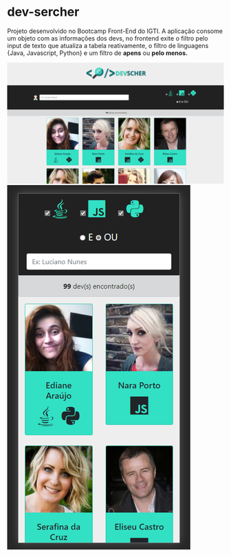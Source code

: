 # dev-sercher

Projeto desenvolvido no Bootcamp Front-End do IGTI. A aplicação consome um objeto com as informações dos devs, no frontend exite o filtro pelo input de texto que atualiza a tabela reativamente, o filtro de linguagens {Java, Javascript, Python} e um filtro de <strong>apens</strong> ou <strong>pelo menos.</strong>

<p aling="center">
  <img src="screenshots\devscher_web.png"/>
  <img src="screenshots\devscher_phone.png"/>
</p>
